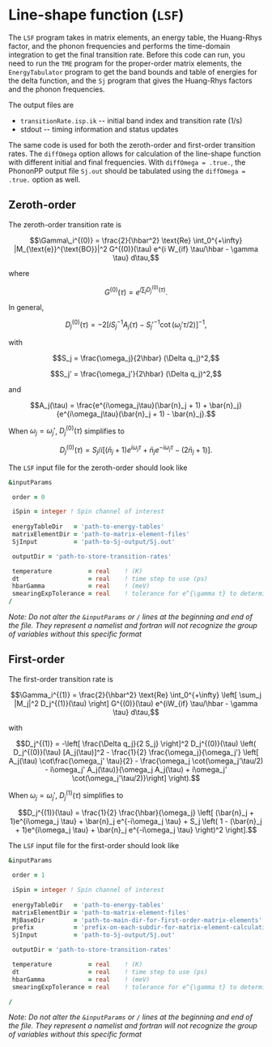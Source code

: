# Line-shape function (`LSF`)

The `LSF` program takes in matrix elements, an energy table, the Huang-Rhys factor, and the phonon frequencies and performs the time-domain integration to get the final transition rate. Before this code can run, you need to run the `TME` program for the proper-order matrix elements, the `EnergyTabulator` program to get the band bounds and table of energies for the delta function, and the `Sj` program that gives the Huang-Rhys factors and the phonon frequencies. 

The output files are 
  * `transitionRate.isp.ik` -- initial band index and transition rate (1/s)
  * stdout -- timing information and status updates

The same code is used for both the zeroth-order and first-order transition rates. The `diffOmega` option allows for calculation of the line-shape function with different initial and final frequencies. With `diffOmega = .true.`, the PhononPP output file `Sj.out` should be tabulated using the `diffOmega = .true.` option as well.

## Zeroth-order

The zeroth-order transition rate is 
```math
\Gamma\_i^{(0)} = \frac{2}{\hbar^2} \text{Re} \int_0^{+\infty} |M_{\text{e}}^{\text{BO}}|^2 G^{(0)}(\tau) e^{i W_{if} \tau/\hbar - \gamma \tau} d\tau,
``` 
where 
```math
G^{(0)}(\tau) = e^{i \sum_j D_j^{(0)}(\tau)}.
```
 In general, 
 ```math
D_j^{(0)}(\tau) = -2 \left[ iS_j^{-1} A_j(\tau) - {S_j'}^{-1} \cot(\omega_j'\tau/2) \right]^{-1},
```
with 
```math
S_j = \frac{\omega_j}{2\hbar} (\Delta q_j)^2,
```
```math
S_j' = \frac{\omega_j'}{2\hbar} (\Delta q_j)^2,
```
and 
```math
A_j(\tau) = \frac{e^{i\omega_j\tau}(\bar{n}_j + 1) + \bar{n}_j}{e^{i\omega_j\tau}(\bar{n}_j + 1) - \bar{n}_j}.
```
When $\omega_j = \omega_j'$, $D_j^{(0)}(\tau)$ simplifies to 
```math
D_j^{(0)}(\tau) = S_j/i  \left[ (\bar{n}_j + 1)e^{i\omega_j \tau} + \bar{n}_j e^{-i\omega_j \tau} - (2\bar{n}_j + 1) \right].
```



The `LSF` input file for the zeroth-order should look like
```f90
&inputParams

 order = 0

 iSpin = integer ! Spin channel of interest
 
 energyTableDir   = 'path-to-energy-tables' 
 matrixElementDir = 'path-to-matrix-element-files' 
 SjInput          = 'path-to-Sj-output/Sj.out' 

 outputDir = 'path-to-store-transition-rates'

 temperature          = real    ! (K)
 dt                   = real    ! time step to use (ps) 
 hbarGamma            = real    ! (meV)
 smearingExpTolerance = real    ! tolerance for e^{\gamma t} to determine max time
/
```

_Note: Do not alter the `&inputParams` or `/` lines at the beginning and end of the file. They represent a namelist and fortran will not recognize the group of variables without this specific format_

## First-order

The first-order transition rate is 
```math
\Gamma_i^{(1)} = \frac{2}{\hbar^2} \text{Re} \int_0^{+\infty} \left[ \sum_j |M_j|^2 D_j^{(1)}(\tau) \right] G^{(0)}(\tau) e^{iW_{if} \tau/\hbar - \gamma \tau} d\tau,
```
with 
```math
D_j^{(1)} = -\left[ \frac{\Delta q_j}{2 S_j} \right]^2 D_j^{(0)}(\tau) \left( D_j^{(0)}(\tau) [A_j(\tau)]^2 - \frac{1}{2} \frac{\omega_j}{\omega_j'} \left[ A_j(\tau) \cot\frac{\omega_j' \tau}{2}  - \frac{\omega_j \cot(\omega_j'\tau/2) - i\omega_j' A_j(\tau)}{\omega_j A_j(\tau) + i\omega_j' \cot(\omega_j'\tau/2)}\right] \right).
```
When $\omega_j = \omega_j'$, $D_j^{(1)}(\tau)$ simplifies to 
```math
D_j^{(1)}(\tau) = \frac{1}{2} \frac{\hbar}{\omega_j} \left[ (\bar{n}_j + 1)e^{i\omega_j \tau} + \bar{n}_j e^{-i\omega_j \tau} + S_j \left( 1 - (\bar{n}_j + 1)e^{i\omega_j \tau} + \bar{n}_j e^{-i\omega_j \tau} \right)^2 \right].
```


The `LSF` input file for the first-order should look like
```f90
&inputParams

 order = 1

 iSpin = integer ! Spin channel of interest
 
 energyTableDir   = 'path-to-energy-tables' 
 matrixElementDir = 'path-to-matrix-element-files' 
 MjBaseDir        = 'path-to-main-dir-for-first-order-matrix-elements'
 prefix           = 'prefix-on-each-subdir-for-matrix-element-calculation'
 SjInput          = 'path-to-Sj-output/Sj.out' 

 outputDir = 'path-to-store-transition-rates'

 temperature          = real    ! (K)
 dt                   = real    ! time step to use (ps) 
 hbarGamma            = real    ! (meV)
 smearingExpTolerance = real    ! tolerance for e^{\gamma t} to determine max time

/
```

_Note: Do not alter the `&inputParams` or `/` lines at the beginning and end of the file. They represent a namelist and fortran will not recognize the group of variables without this specific format_

